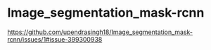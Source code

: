 # Image_segmentation_mask-rcnn
https://github.com/upendrasingh18/Image_segmentation_mask-rcnn/issues/1#issue-399300938
